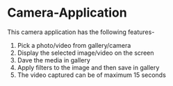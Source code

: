 # Camera-Application

This camera application has the following features-
1. Pick a photo/video from gallery/camera
2. Display the selected image/video on the screen
3. Dave the media in gallery
4. Apply filters to the image and then save in gallery
5. The video captured can be of maximum 15 seconds
